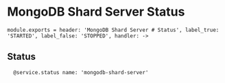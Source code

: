 
# MongoDB Shard Server Status

    module.exports = header: 'MongoDB Shard Server # Status', label_true: 'STARTED', label_false: 'STOPPED', handler: ->

## Status

      @service.status name: 'mongodb-shard-server'
